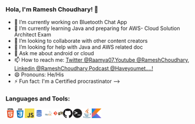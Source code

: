 ### Hola, I'm Ramesh Choudhary! 👋


- 🔭 I’m currently working on Bluetooth Chat App
- 🌱 I’m currently learning  Java and preparing for AWS- Cloud Solution Architect Exam
- 👯 I’m looking to collaborate with other content creators
- 🤔 I’m looking for help with Java and AWS related doc
- 💬 Ask me about android or cloud 
- 📫 How to reach me:  [Twitter @Raamya07](https://twitter.com/Raamya07),[Youtube @RameshChoudhary](https://www.youtube.com/channel/UC_NN0eK6Cbu2HChypb7uGdg?view_as=subscriber),
   [Linkedin @RameshChoudhary](https://www.linkedin.com/in/ramesh-choudhary07/),[Podcast @Haveyoumet....!](https://open.spotify.com/show/4HE3IYPeDK40aA97N9ThjO?si=8254XLttSXudITJsXHHhhg)
- 😄 Pronouns: He/His
- ⚡ Fun fact: I'm a Certified procrastinator 
-->

### Languages and Tools:


<img align="left" alt="HTML5" width="26px" src="https://raw.githubusercontent.com/github/explore/80688e429a7d4ef2fca1e82350fe8e3517d3494d/topics/html/html.png">
<img align="left" alt="CSS3" width="26px" src="https://raw.githubusercontent.com/github/explore/80688e429a7d4ef2fca1e82350fe8e3517d3494d/topics/css/css.png" >
<img align="left" alt="JavaScript" width="26px" src="https://raw.githubusercontent.com/github/explore/80688e429a7d4ef2fca1e82350fe8e3517d3494d/topics/javascript/javascript.png">
<img align="left" alt="SQL" width="26px" src="https://raw.githubusercontent.com/github/explore/80688e429a7d4ef2fca1e82350fe8e3517d3494d/topics/sql/sql.png" >
<img align="left" alt="MySQL" width="26px" src="https://raw.githubusercontent.com/github/explore/80688e429a7d4ef2fca1e82350fe8e3517d3494d/topics/mysql/mysql.png" >
<img align="left" alt="Git" width="26px" src="https://raw.githubusercontent.com/github/explore/80688e429a7d4ef2fca1e82350fe8e3517d3494d/topics/git/git.png" >
<img align="left" alt="GitHub" width="26px" src="https://raw.githubusercontent.com/github/explore/78df643247d429f6cc873026c0622819ad797942/topics/github/github.png">
<img align="left" alt="Terminal" width="26px" src="https://raw.githubusercontent.com/github/explore/80688e429a7d4ef2fca1e82350fe8e3517d3494d/topics/terminal/terminal.png" >
<img align="left" alt="Terminal" width="26px" src="https://raw.githubusercontent.com/github/explore/80688e429a7d4ef2fca1e82350fe8e3517d3494d/topics/java/java.png" >
<img align="left" alt="Terminal" width="26px" src="https://raw.githubusercontent.com/github/explore/80688e429a7d4ef2fca1e82350fe8e3517d3494d/topics/kotlin/kotlin.png" >





